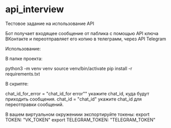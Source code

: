 # api_interview
Тестовое задание на использование API

Бот получает входящее сообщение от паблика с помощью API ключа ВКонтакте и переотправляет его копию в телеграмм,
через API Telegram

Использование:

В папке проекта:

python3 -m venv venv
source venv/bin/activate
pip install -r requirements.txt

В скрипте:

chat_id_for_error = "chat_id_for error""  укажите chat_id, куда будут приходить сообщения.
chat_id = "chat_id"  укажите chat_id для переотправки сообщений.

В вашем виртуальном окружениии экспортируйте токены:
export TOKEN: "VK_TOKEN"
export TELEGRAM_TOKEN: "TELEGRAM_TOKEN"
